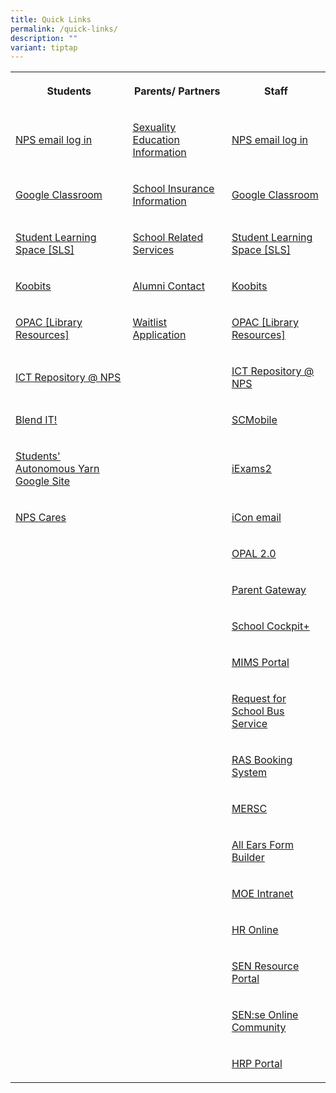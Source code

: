 ```yaml
---
title: Quick Links
permalink: /quick-links/
description: ""
variant: tiptap
---
```

<table style="minWidth: 75px">
<colgroup>
<col>
<col>
<col>
</colgroup>
<tbody>
<tr>
<th rowspan="1" colspan="1">
<p>Students</p>
</th>
<th rowspan="1" colspan="1">
<p>Parents/ Partners</p>
</th>
<th rowspan="1" colspan="1">
<p>Staff</p>
</th>
</tr>
<tr>
<td rowspan="1" colspan="1">
<p><a href="https://accounts.google.com/v3/signin/identifier?dsh=S335662702%3A1684994215306141&amp;continue=https%3A%2F%2Fmail.google.com%2Fmail%2Fu%2F0%2F&amp;emr=1&amp;followup=https%3A%2F%2Fmail.google.com%2Fmail%2Fu%2F0%2F&amp;ifkv=Af_xneFNS_o_Bzl_IW4ErG4P2b2gv18o16zlXMoHT8O64NHYRtyiy4R7thbsAhZ-Chz0v_lH6pUQnw&amp;osid=1&amp;passive=1209600&amp;service=mail&amp;flowName=GlifWebSignIn&amp;flowEntry=ServiceLogin" rel="noopener noreferrer" target="_blank"><u>NPS email log in</u></a>
</p>
</td>
<td rowspan="1" colspan="1">
<p><a href="https://drive.google.com/file/d/16qbMUrWlSZKUUgZrFwCsyTUu_vemifja/view?usp=sharing" rel="noopener noreferrer nofollow" target="_blank"><u>Sexuality Education Information</u></a>
</p>
</td>
<td rowspan="1" colspan="1">
<p><a href="https://accounts.google.com/v3/signin/identifier?dsh=S335662702%3A1684994215306141&amp;continue=https%3A%2F%2Fmail.google.com%2Fmail%2Fu%2F0%2F&amp;emr=1&amp;followup=https%3A%2F%2Fmail.google.com%2Fmail%2Fu%2F0%2F&amp;ifkv=Af_xneFNS_o_Bzl_IW4ErG4P2b2gv18o16zlXMoHT8O64NHYRtyiy4R7thbsAhZ-Chz0v_lH6pUQnw&amp;osid=1&amp;passive=1209600&amp;service=mail&amp;flowName=GlifWebSignIn&amp;flowEntry=ServiceLogin" rel="noopener noreferrer" target="_blank"><u>NPS email log in</u></a>
</p>
</td>
</tr>
<tr>
<td rowspan="1" colspan="1">
<p><a href="https://edu.google.com/intl/en-US/workspace-for-education/classroom/" rel="noopener noreferrer nofollow" target="_blank">Google Classroom</a>
</p>
</td>
<td rowspan="1" colspan="1">
<p><a href="https://www.income.com.sg/group-insurance-for-schools-and-centres-and-moe/group-personal-accident-for-students" rel="noopener noreferrer nofollow" target="_blank"><u>School Insurance Information</u></a>
</p>
</td>
<td rowspan="1" colspan="1">
<p><a href="https://edu.google.com/intl/en-US/workspace-for-education/classroom/" rel="noopener noreferrer nofollow" target="_blank">Google Classroom</a>
</p>
</td>
</tr>
<tr>
<td rowspan="1" colspan="1">
<p><a href="https://vle.learning.moe.edu.sg/login" rel="noopener noreferrer" target="_blank"><u>Student Learning Space [SLS]</u></a>
</p>
</td>
<td rowspan="1" colspan="1">
<p><a href="https://drive.google.com/file/d/1Fuhb3-FVDoEzc-TNd3Zw7ZzmwOej3gCK/view?usp=sharing" rel="noopener noreferrer" target="_blank">School Related Services</a>
</p>
</td>
<td rowspan="1" colspan="1">
<p><a href="https://vle.learning.moe.edu.sg/login" rel="noopener noreferrer" target="_blank"><u>Student Learning Space [SLS]</u></a>
</p>
</td>
</tr>
<tr>
<td rowspan="1" colspan="1">
<p><a href="https://www.koobits.com/" rel="noopener noreferrer" target="_blank"><u>Koobits</u></a>
</p>
</td>
<td rowspan="1" colspan="1">
<p><a href="mailto:nps.alumni@gmail.com" rel="noopener noreferrer" target="_blank"><u>Alumni Contact</u></a>
</p>
</td>
<td rowspan="1" colspan="1">
<p><a href="https://www.koobits.com/" rel="noopener noreferrer" target="_blank"><u>Koobits</u></a>
</p>
</td>
</tr>
<tr>
<td rowspan="1" colspan="1">
<p><a href="https://schoolibrary.moe.edu.sg/northlandpri/cgi-bin/spydus.exe/MSGTRN/WPAC/HOME" rel="noopener noreferrer" target="_blank"><u>OPAC [Library Resources]</u></a>
</p>
</td>
<td rowspan="1" colspan="1">
<p><a href="https://form.gov.sg/64fad1e6ac16050012155998" rel="noopener noreferrer" target="_blank">Waitlist Application</a>
</p>
</td>
<td rowspan="1" colspan="1">
<p><a href="https://schoolibrary.moe.edu.sg/northlandpri/cgi-bin/spydus.exe/MSGTRN/WPAC/HOME" rel="noopener noreferrer" target="_blank"><u>OPAC [Library Resources]</u></a>
</p>
</td>
</tr>
<tr>
<td rowspan="1" colspan="1">
<p><a href="https://sites.google.com/moe.edu.sg/ict-resources-nps/home/ict-tools" rel="noopener noreferrer" target="_blank"><u>ICT Repository @ NPS</u></a>
</p>
</td>
<td rowspan="1" colspan="1">
<p></p>
</td>
<td rowspan="1" colspan="1">
<p><a href="https://sites.google.com/moe.edu.sg/ict-resources-nps/home/ict-tools" rel="noopener noreferrer" target="_blank"><u>ICT Repository @ NPS</u></a>
</p>
</td>
</tr>
<tr>
<td rowspan="1" colspan="1">
<p><a href="https://sites.google.com/moe.edu.sg/npsblendedlearning2021/home" rel="noopener noreferrer" target="_blank"><u>Blend IT!</u></a>
</p>
</td>
<td rowspan="1" colspan="1">
<p></p>
</td>
<td rowspan="1" colspan="1">
<p><a href="https://scmobile.moe.edu.sg/login" rel="noopener noreferrer" target="_blank"><u>SCMobile</u></a>
</p>
</td>
</tr>
<tr>
<td rowspan="1" colspan="1">
<p><a href="https://sites.google.com/moe.edu.sg/npssay/home?authuser=1&amp;pli=1" rel="noopener noreferrer" target="_blank"><u>Students' Autonomous Yarn Google Site</u></a>
</p>
</td>
<td rowspan="1" colspan="1">
<p></p>
</td>
<td rowspan="1" colspan="1">
<p><a href="https://iexams.seab.gov.sg/" rel="noopener noreferrer" target="_blank"><u>iExams2</u></a>
</p>
</td>
</tr>
<tr>
<td rowspan="1" colspan="1">
<p><a href="https://form.gov.sg/60d84995a9bcd8001181b630" rel="noopener noreferrer" target="_blank"><u>NPS Cares</u></a>
</p>
</td>
<td rowspan="1" colspan="1">
<p></p>
</td>
<td rowspan="1" colspan="1">
<p><a href="https://icon.moe.edu.sg" rel="noopener noreferrer nofollow" target="_blank">iCon email</a>
</p>
</td>
</tr>
<tr>
<td rowspan="1" colspan="1">
<p></p>
</td>
<td rowspan="1" colspan="1">
<p></p>
</td>
<td rowspan="1" colspan="1">
<p><a href="https://idm.opal2.moe.edu.sg/" rel="noopener noreferrer" target="_blank"><u>OPAL 2.0</u></a>
</p>
</td>
</tr>
<tr>
<td rowspan="1" colspan="1">
<p></p>
</td>
<td rowspan="1" colspan="1">
<p></p>
</td>
<td rowspan="1" colspan="1">
<p><a href="https://pg.moe.edu.sg/" rel="noopener noreferrer" target="_blank"><u>Parent Gateway</u></a>
</p>
</td>
</tr>
<tr>
<td rowspan="1" colspan="1">
<p></p>
</td>
<td rowspan="1" colspan="1">
<p></p>
</td>
<td rowspan="1" colspan="1">
<p><a href="https://schoolcockpit.moe.gov.sg/academic" rel="noopener noreferrer" target="_blank"><u>School Cockpit+</u></a>
</p>
</td>
</tr>
<tr>
<td rowspan="1" colspan="1">
<p></p>
</td>
<td rowspan="1" colspan="1">
<p></p>
</td>
<td rowspan="1" colspan="1">
<p><a href="https://idp.mims.moe.gov.sg/nidp/saml2/sso" rel="noopener noreferrer" target="_blank"><u>MIMS Portal</u></a>
</p>
</td>
</tr>
<tr>
<td rowspan="1" colspan="1">
<p></p>
</td>
<td rowspan="1" colspan="1">
<p></p>
</td>
<td rowspan="1" colspan="1">
<p><a href="https://form.gov.sg/5e05a7c38967b800114c14d6" rel="noopener noreferrer" target="_blank"><u>Request for School Bus Service</u></a>
</p>
</td>
</tr>
<tr>
<td rowspan="1" colspan="1">
<p></p>
</td>
<td rowspan="1" colspan="1">
<p></p>
</td>
<td rowspan="1" colspan="1">
<p><a href="http://n1729padmw00861.schools.moe.edu.sg/ras/" rel="noopener noreferrer" target="_blank"><u>RAS Booking System</u></a>
</p>
</td>
</tr>
<tr>
<td rowspan="1" colspan="1">
<p></p>
</td>
<td rowspan="1" colspan="1">
<p></p>
</td>
<td rowspan="1" colspan="1">
<p><a href="https://www.mesrc.net/" rel="noopener noreferrer" target="_blank"><u>MERSC</u></a>
</p>
</td>
</tr>
<tr>
<td rowspan="1" colspan="1">
<p></p>
</td>
<td rowspan="1" colspan="1">
<p></p>
</td>
<td rowspan="1" colspan="1">
<p><a href="https://forms.moe.edu.sg/" rel="noopener noreferrer" target="_blank"><u>All Ears Form Builder</u></a>
</p>
</td>
</tr>
<tr>
<td rowspan="1" colspan="1">
<p></p>
</td>
<td rowspan="1" colspan="1">
<p></p>
</td>
<td rowspan="1" colspan="1">
<p><a href="https://intranet.moe.gov.sg/my-workspace-admin/Pages/applications/index.aspx" rel="noopener noreferrer" target="_blank"><u>MOE Intranet</u></a>
</p>
</td>
</tr>
<tr>
<td rowspan="1" colspan="1">
<p></p>
</td>
<td rowspan="1" colspan="1">
<p></p>
</td>
<td rowspan="1" colspan="1">
<p><a href="http://intranet.moe.gov.sg/hronline/Pages/Home.aspx" rel="noopener noreferrer" target="_blank"><u>HR Online</u></a>
</p>
</td>
</tr>
<tr>
<td rowspan="1" colspan="1">
<p></p>
</td>
<td rowspan="1" colspan="1">
<p></p>
</td>
<td rowspan="1" colspan="1">
<p><a href="https://intranet.moe.gov.sg/send/Pages/SEN_Resource_Portal.aspx" rel="noopener noreferrer" target="_blank">SEN Resource Portal</a>
</p>
</td>
</tr>
<tr>
<td rowspan="1" colspan="1">
<p></p>
</td>
<td rowspan="1" colspan="1">
<p></p>
</td>
<td rowspan="1" colspan="1">
<p><a href="https://go.gov.sg/sense-community" rel="noopener noreferrer" target="_blank">SEN:se Online Community</a>
</p>
</td>
</tr>
<tr>
<td rowspan="1" colspan="1">
<p></p>
</td>
<td rowspan="1" colspan="1">
<p></p>
</td>
<td rowspan="1" colspan="1">
<p><a href="https://www.hrp.gov.sg/hrp/#/" rel="noopener noreferrer" target="_blank">HRP Portal</a>
</p>
</td>
</tr>
</tbody>
</table>
<p></p>